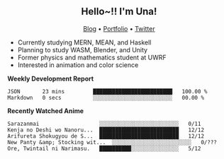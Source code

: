 <h2 align="center">
  Hello~!! I'm Una!
</h2>

<p align="center">
  <a href="https://anarchy.website/">Blog</a> &bull;
  <a href="https://una-ada.github.io/">Portfolio</a> &bull;
  <a href="https://twitter.com/xn__z7x">Twitter</a>
</p>

- Currently studying MERN, MEAN, and Haskell
- Planning to study WASM, Blender, and Unity
- Former physics and mathematics student at UWRF
- Interested in animation and color science

**Weekly Development Report**

<!--START_SECTION:waka-->

```text
JSON       23 mins         █████████████████████████   100.00 %
Markdown   0 secs          ░░░░░░░░░░░░░░░░░░░░░░░░░   00.00 %
```

<!--END_SECTION:waka-->

**Recently Watched Anime**

<!-- RECENT-ANIME:START -->

    Sarazanmai                   ░░░░░░░░░░░░░░░░░░░░░░░░░   0/11
    Kenja no Deshi wo Nanoru...  █████████████████████████   12/12
    Arifureta Shokugyou de S...  █████████████████████████   12/12
    New Panty &amp; Stocking wit...  ░░░░░░░░░░░░░░░░░░░░░░░░░   0/???
    Ore, Twintail ni Narimasu.   ██████████░░░░░░░░░░░░░░░   5/12
<!-- RECENT-ANIME:END -->
